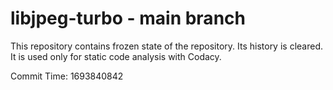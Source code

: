 # libjpeg-turbo - main branch

This repository contains frozen state of the repository.
Its history is cleared. It is used only for static code
analysis with Codacy.

Commit Time: 1693840842